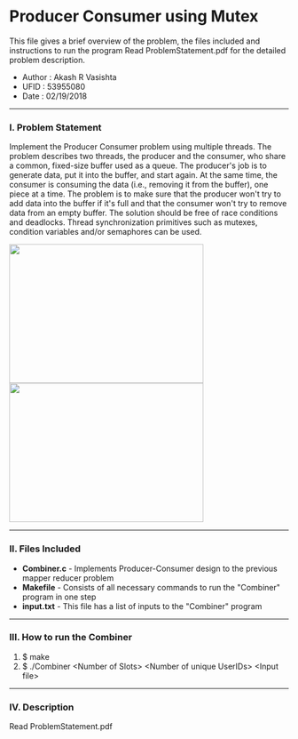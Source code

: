 # __Producer Consumer using Mutex__
This file gives a brief overview of the problem, the files included and instructions to run the program
Read ProblemStatement.pdf for the detailed problem description.
* Author : Akash R Vasishta
* UFID   : 53955080
* Date   : 02/19/2018
--------------------
### __I. Problem Statement__
Implement the Producer Consumer problem using multiple threads. The problem describes two threads, the producer and the consumer, who share a common, fixed-size buffer used as a queue. The producer's job is to generate data, put it into the buffer, and start again. At the same time, the consumer is consuming the data (i.e., removing it from the buffer), one piece at a time. The problem is to make sure that the producer won't try to add data into the buffer if it's full and that the consumer won't try to remove data from an empty buffer. The solution should be free of race conditions and deadlocks. Thread synchronization primitives such as mutexes, condition variables and/or semaphores can be used.

<img src="http://androidsrc.net/wp-content/uploads/2015/02/PCP_AndroidSRC.net_.png" width="350" height="250" /><img src="https://pages.mtu.edu/~shene/NSF-3/e-Book/SEMA/DIAGRAM-producer.jpg" width="350" height="250" />

--------------------
### __II. Files Included__
* __Combiner.c__	 - Implements Producer-Consumer design to the previous mapper reducer problem
* __Makefile__ 	 - Consists of all necessary commands to run the "Combiner" program in one step
* __input.txt__	 - This file has a list of inputs to the "Combiner" program

--------------------
### __III. How to run the Combiner__
1. $ make
2. $ ./Combiner \<Number of Slots\> \<Number of unique UserIDs\> \<Input file\>

--------------------
### __IV. Description__
Read ProblemStatement.pdf
